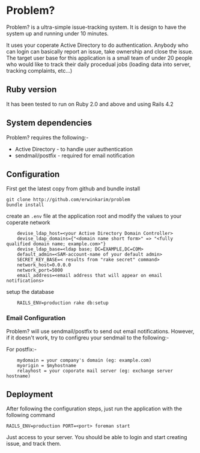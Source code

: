 # Problem?

Problem? is a ultra-simple issue-tracking system. It is design to have the system up and running under 10 minutes.

It uses your coperate Active Directory to do authentication. Anybody who can login can basically report an issue, 
take ownership and close the issue. The target user base for this application is a small team of under 20 people
who would like to track their daily procedual jobs (loading data into server, tracking complaints, etc...)

## Ruby version
It has been tested to run on Ruby 2.0 and above and using Rails 4.2

## System dependencies
Problem? requires the following:-

* Active Directory - to handle user authentication
* sendmail/postfix - required for email notification

## Configuration

First get the latest copy from github and bundle install

```
git clone http://github.com/erwinkarim/problem
bundle install
```

create an `.env` file at the application root and modify the values to your coperate network

```
	devise_ldap_host=<your Active Directory Domain Controller>
	devise_ldap_domains={"<domain name short form>" => "<fully qualified domain name; example.com>"}
	devise_ldap_base=<ldap base; DC=EXAMPLE,DC=COM>
	default_admin=<SAM-account-name of your default admin>
	SECRET_KEY_BASE=< results from "rake secret" command>
	network_host=0.0.0.0
	network_port=5000
	email_address=<email address that will appear on email notifications>
```

setup the database 

```
	RAILS_ENV=production rake db:setup
```

### Email Configuration

Problem? will use sendmail/postfix to send out email notifications. However, if it doesn't work, try to configreu your sendmail to the following:-

For postfix:-
```
	mydomain = your company's domain (eg: example.com)
	myorigin = $myhostname
	relayhost = your coporate mail server (eg: exchange server hostname)
```

## Deployment

After following the configuration steps, just run the application with the following command

`RAILS_ENV=production PORT=<port> foreman start`

Just access to your server. You should be able to login and start creating issue, and track them.


